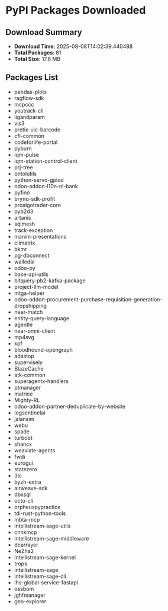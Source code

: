 # PyPI Packages Downloaded

## Download Summary
- **Download Time**: 2025-08-08T14:02:39.440488
- **Total Packages**: 81
- **Total Size**: 17.6 MB

## Packages List
- pandas-plots
- ragflow-sdk
- mcpccc
- youtrack-cli
- ligandparam
- vis3
- pretix-uic-barcode
- cfl-common
- codeforlife-portal
- pyburn
- iqm-pulse
- iqm-station-control-client
- prj-tree
- ontolutils
- python-servo-gpiod
- odoo-addon-l10n-nl-bank
- pyfino
- brynq-sdk-profit
- proalgotrader-core
- pyb2d3
- artanis
- sqlmesh
- track-exception
- manim-presentations
- climatrix
- bkmr
- pg-dbconnect
- walledai
- odoo-py
- base-api-utils
- bitquery-pb2-kafka-package
- project-llm-model
- mtga-helper
- odoo-addon-procurement-purchase-requisition-generation-dropshipping
- neer-match
- entity-query-language
- agentle
- near-omni-client
- mp4svg
- kpf
- bloodhound-opengraph
- adastop
- supervisely
- BlazeCache
- atk-common
- superagentx-handlers
- ptmanager
- matrice
- Mighty-RL
- odoo-addon-partner-deduplicate-by-website
- logsentinelai
- jalansim
- webu
- spade
- turbobt
- shancx
- weaviate-agents
- fwdi
- eurogui
- statezero
- 3lc
- byzh-extra
- airweave-sdk
- dbxsql
- octo-cli
- orpheuspypractice
- tdi-rust-python-tools
- mbta-mcp
- intellistream-sage-utils
- cnhkmcp
- intellistream-sage-middleware
- dearrayer
- NeZha2
- intellistream-sage-kernel
- trops
- intellistream-sage
- intellistream-sage-cli
- lhs-global-service-fastapi
- ossbom
- jghfmanager
- geo-explorer

